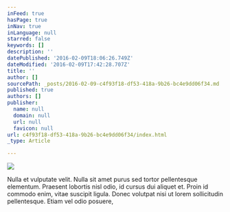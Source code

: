 ```yaml
---
inFeed: true
hasPage: true
inNav: true
inLanguage: null
starred: false
keywords: []
description: ''
datePublished: '2016-02-09T18:06:26.749Z'
dateModified: '2016-02-09T17:42:28.707Z'
title: ''
author: []
sourcePath: _posts/2016-02-09-c4f93f18-df53-418a-9b26-bc4e9dd06f34.md
published: true
authors: []
publisher:
  name: null
  domain: null
  url: null
  favicon: null
url: c4f93f18-df53-418a-9b26-bc4e9dd06f34/index.html
_type: Article

---
```

![](https://the-grid-user-content.s3-us-west-2.amazonaws.com/cbedf518-5e24-4be7-b159-979319144707.png)

Nulla et vulputate velit. Nulla sit amet purus sed tortor pellentesque elementum. Praesent lobortis nisl odio, id cursus dui aliquet et. Proin id commodo enim, vitae suscipit ligula. Donec volutpat nisi ut lorem sollicitudin pellentesque. Etiam vel odio posuere,